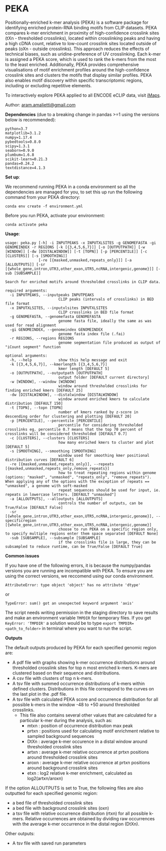 # PEKA
Positionally-enriched k-mer analysis (PEKA) is a software package for identifying enriched protein-RNA binding motifs from CLIP datasets. PEKA compares k-mer enrichment in proximity of high-confidence crosslink sites (tXn - thresholded crosslinks), located within crosslinking peaks and having a high cDNA count, relative to low-count crosslink sites located outside of peaks (oXn - outside crosslinks). This approach reduces the effects of technical biases, such as uridine-preference of UV crosslinking. Each k-mer is assigned a PEKA score, which is used to rank the k-mers from the most to the least enriched. Additionally, PEKA provides comprehensive visualisations of motif enrichment profiles around the high-confidence crosslink sites and clusters the motifs that display similar profiles. PEKA also enables motif discovery within specific transcriptomic regions, including or excluding repetitive elements.

To interactively explore PEKA applied to all ENCODE eCLIP data, visit [iMaps](https://imaps.goodwright.org/apps/peka/).

Author: aram.amalietti@gmail.com


**Dependencies** (due to a breaking change in pandas >=1 using the versions below is recommended):
```
python=3.7
matplotlib=3.1.2
numpy=1.17.4
pybedtools=0.8.0
scipy=1.3.1
seaborn=0.9.0
plumbum=1.6.8
scikit-learn=0.21.3
pandas=0.24.2
textdistance=4.1.3
```

**Set up**:

We recommend running PEKA in a conda environment so all the dependencies are managed for you, to set this up run the following command from your PEKA directory:
```
conda env create -f environment.yml
```
Before you run PEKA, activate your environment:
```
conda activate peka
```

**Usage**:
```
usage: peka.py [-h] -i INPUTPEAKS -x INPUTXLSITES -g GENOMEFASTA -gi GENOMEINDEX -r REGIONS [-k [{3,4,5,6,7}]] [-o [OUTPUTPATH]] [-w [WINDOW]] [-dw [DISTALWINDOW]] [-t [TOPN]] [-p [PERCENTILE]] [-c [CLUSTERS]] [-s [SMOOTHING]]
               [-re [{masked,unmasked,repeats_only}]] [-a [ALLOUTPUTS]] [-sr [{whole_gene,intron,UTR3,other_exon,UTR5,ncRNA,intergenic,genome}]] [-sub [SUBSAMPLE]]

Search for enriched motifs around thresholded crosslinks in CLIP data.

required arguments:
  -i INPUTPEAKS, --inputpeaks INPUTPEAKS
                        CLIP peaks (intervals of crosslinks) in BED file format
  -x INPUTXLSITES, --inputxlsites INPUTXLSITES
                        CLIP crosslinks in BED file format
  -g GENOMEFASTA, --genomefasta GENOMEFASTA
                        genome fasta file, ideally the same as was used for read alignment
  -gi GENOMEINDEX, --genomeindex GENOMEINDEX
                        genome fasta index file (.fai)
  -r REGIONS, --regions REGIONS
                        genome segmentation file produced as output of "iCount segment" function

optional arguments:
  -h, --help            show this help message and exit
  -k [{3,4,5,6,7}], --kmerlength [{3,4,5,6,7}]
                        kmer length [DEFAULT 5]
  -o [OUTPUTPATH], --outputpath [OUTPUTPATH]
                        output folder [DEFAULT current directory]
  -w [WINDOW], --window [WINDOW]
                        window around thresholded crosslinks for finding enriched kmers [DEFAULT 25]
  -dw [DISTALWINDOW], --distalwindow [DISTALWINDOW]
                        window around enriched kmers to calculate distribution [DEFAULT 150]
  -t [TOPN], --topn [TOPN]
                        number of kmers ranked by z-score in descending order for clustering and plotting [DEFAULT 20]
  -p [PERCENTILE], --percentile [PERCENTILE]
                        percentile for considering thresholded crosslinks eg. percentile 0.7 means that the top 70 percent of crosslinks will be considered thresholded [DEFAULT 0.7]
  -c [CLUSTERS], --clusters [CLUSTERS]
                        how many enriched kmers to cluster and plot [DEFAULT 5]
  -s [SMOOTHING], --smoothing [SMOOTHING]
                        window used for smoothing kmer positional distribution curves [DEFAULT 6]
  -re [{masked,unmasked,repeats_only}], --repeats [{masked,unmasked,repeats_only,remove_repeats}]
                        how to treat repeating regions within genome (options: "masked", "unmasked", "repeats_only", "remove_repeats"). When applying any of the options with the exception of repeats == "unmasked", a genome with soft-masked
                        repeat sequences should be used for input, ie. repeats in lowercase letters. [DEFAULT "unmasked"]
  -a [ALLOUTPUTS], --alloutputs [ALLOUTPUTS]
                        controls the number of outputs, can be True/False [DEFAULT False]
  -sr [{whole_gene,intron,UTR3,other_exon,UTR5,ncRNA,intergenic,genome}], --specificregion [{whole_gene,intron,UTR3,other_exon,UTR5,ncRNA,intergenic,genome}]
                        choose to run PEKA on a specific region only, to specify multiple regions enter them space separated [DEFAULT None]
  -sub [SUBSAMPLE], --subsample [SUBSAMPLE]
                        if the crosslinks file is large, they can be subsampled to reduce runtime, can be True/False [DEFAULT True]
```

**Common issues**

If you have one of the following errors, it is because the numpy/pandas versions you are running are incompatible with PEKA.
To ensure you are using the correct versions, we reccomend using our conda environment.
```
AttributeError: type object 'object' has no attribute 'dtype'
```
or
```
TypeError: sum() got an unexpected keyword argument 'axis'
```
The script needs writing permission in the staging directory to save results and make an environment variable `TMPDIR` for temporary files. 
If you get `KeyError: 'TMPDIR'` a solution would be to type `export TMPDIR=<path_to_folder>` in terminal where you want to run the script.

**Outputs**

The default outputs produced by PEKA for each specified genomic region are:
- A pdf file with graphs showing k-mer occurrence distributions around thresholded crosslink sites for top n most enriched k-mers. K-mers are clustered based on their sequence and distributions.
- A csv file with clusters of top n k-mers.
- A tsv file with summed occurrence distributions of k-mers within defined clusters. Distributions in this file correspond to the curves on the last plot in the .pdf file.
- A tsv file with calculated PEKA score and occurrence distribution for all possible k-mers in the window -48 to +50 around thresholded crosslinks. 
  - This file also contains several other values that are calculated for a particular k-mer during the analysis, such as:
    - mtxn :  position of occurrence distribution max peak
    - prtxn : positions used for calculating motif enrichment relative to sampled background sequences
    - DtXn : average k-mer occurence in a distal window around thresholded crosslink sites
    - artxn : average k-mer relative occurrence at prtxn positions around thresholded crosslink sites
    - aroxn : average k-mer relative occurrence at prtxn positions around background crosslink sites
    - etxn : log2 relative k-mer enrichment, calculated as log2(artxn/aroxn)

If the option ALLOUTPUTS is set to True, the following files are also outputted for each specified genomic region:
- a bed file of thresholded crosslink sites
- a bed file with background crosslink sites (oxn)
- a tsv file with relative occurrence distribution (rtxn) for all possible k-mers. Relative occurrences are obtained by dividing raw occurrences with the average k-mer occurrence in the distal region (DtXn).

Other outputs:
- A tsv file with saved run parameters
